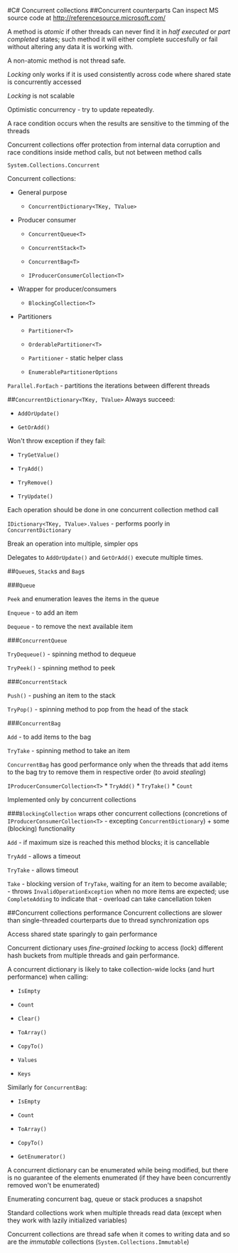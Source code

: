#C# Concurrent collections
##Concurrent counterparts
Can inspect MS source code at http://referencesource.microsoft.com/
 
A method is _atomic_ if other threads can never find it in _half executed_ or _part completed_ states; such method it will either complete succesfully or fail without altering any data it is working with.

A non-atomic method is not thread safe.

_Locking_ only works if it is used consistently across code where shared state is concurrently accessed

_Locking_ is not scalable

Optimistic concurrency - try to update repeatedly.

A race condition occurs when the results are sensitive to the timming of the threads

Concurrent collections offer protection from internal data corruption and race conditions inside method calls, but not between method calls

`System.Collections.Concurrent`

Concurrent collections:

- General purpose
    * `ConcurrentDictionary<TKey, TValue>`

- Producer consumer
    * `ConcurrentQueue<T>`

    * `ConcurrentStack<T>`

    * `ConcurrentBag<T>`
    
    * `IProducerConsumerCollection<T>`
    
- Wrapper for producer/consumers
    * `BlockingCollection<T>`
    
- Partitioners
    * `Partitioner<T>`
    
    * `OrderablePartitioner<T>`
    
    * `Partitioner` - static helper class
    
    * `EnumerablePartitionerOptions`

`Parallel.ForEach` - partitions the iterations between different threads

##`ConcurrentDictionary<TKey, TValue>`
Always succeed:

- `AddOrUpdate()`

- `GetOrAdd()`

Won't throw exception if they fail:

- `TryGetValue()`

- `TryAdd()`

- `TryRemove()` 

- `TryUpdate()`

Each operation should be done in one concurrent collection method call

`IDictionary<TKey, TValue>.Values` - performs poorly in `ConcurrentDictionary`

Break an operation into multiple, simpler ops

Delegates to `AddOrUpdate()` and `GetOrAdd()` execute multiple times.

##`Queue`s, `Stack`s and `Bag`s

###`Queue`

`Peek` and enumeration leaves the items in the queue

`Enqueue` - to add an item

`Dequeue` - to remove the next available item 

###`ConcurrentQueue`

`TryDequeue()` - spinning method to dequeue

`TryPeek()` - spinning method to peek

###`ConcurrentStack`

`Push()` - pushing an item to the stack 

`TryPop()` - spinning method to pop from the head of the stack

###`ConcurrentBag`

`Add` - to add items to the bag

`TryTake` - spinning method to take an item

`ConcurrentBag` has good performance only when the threads that add items to the bag try to remove them in respective order (to avoid _stealing_)

`IProducerConsumerCollection<T>`
    * `TryAdd()`
    * `TryTake()`
    * `Count`
    
Implemented only by concurrent collections

###`BlockingCollection`
wraps other concurrent collections (concretions of `IProducerConsumerCollection<T>` - excepting `ConcurrentDictionary`) + some (blocking) functionality

`Add` - if maximum size is reached this method blocks; it is cancellable

`TryAdd` - allows a timeout

`TryTake` - allows timeout

`Take`  - blocking version of `TryTake`, waiting for an item to become available;
        - throws `InvalidOperationException` when no more items are expected; use `CompleteAdding` to indicate that
        - overload can take cancellation token


##Concurrent collections performance
Concurrent collections are slower than single-threaded courterparts due to thread synchronization ops

Access shared state sparingly to gain performance

Concurrent dictionary uses _fine-grained locking_ to access (lock) different hash buckets from multiple threads and gain performance.

A concurrent dictionary is likely to take collection-wide locks (and hurt performance) when calling:

- `IsEmpty`

- `Count`

- `Clear()`

- `ToArray()`

- `CopyTo()`

- `Values`

- `Keys`

Similarly for `ConcurrentBag`:

- `IsEmpty`

- `Count`

- `ToArray()`

- `CopyTo()`

- `GetEnumerator()`

A concurrent dictionary can be enumerated while being modified, but there is no guarantee of the elements enumerated (if they have been concurrently removed won't be enumerated)

Enumerating concurrent bag, queue or stack produces a snapshot

Standard collections work when multiple threads read data (except when they work with lazily initialized variables)

Concurrent collections are thread safe when it comes to writing data and so are the _immutable_ collections (`System.Collections.Immutable`)





